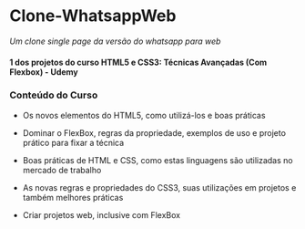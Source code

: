 # Clone-WhatsappWeb
*_Um clone single page  da versão do whatsapp para web_*


#### 1 dos projetos do curso HTML5 e CSS3: Técnicas Avançadas (Com Flexbox) - Udemy

###  Conteúdo do Curso

* Os novos elementos do HTML5, como utilizá-los e boas práticas

* Dominar o FlexBox, regras da propriedade, exemplos de uso e projeto prático para fixar a técnica

* Boas práticas de HTML e CSS, como estas linguagens são utilizadas no mercado de trabalho

* As novas regras e propriedades do CSS3, suas utilizações em projetos e também melhores práticas 
 
* Criar projetos web, inclusive com FlexBox
